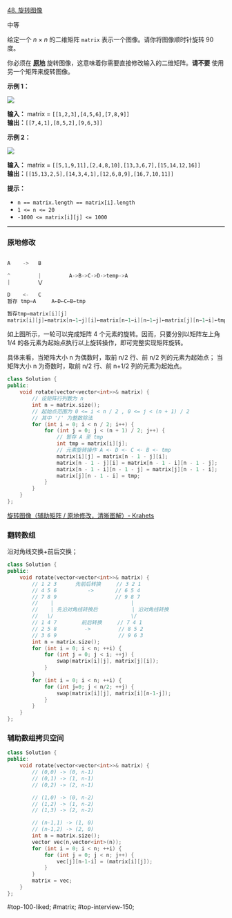 [48. 旋转图像](https://leetcode.cn/problems/rotate-image/)

中等

给定一个 _n_ × _n_ 的二维矩阵 `matrix` 表示一个图像。请你将图像顺时针旋转 90 度。

你必须在 **[原地](https://baike.baidu.com/item/%E5%8E%9F%E5%9C%B0%E7%AE%97%E6%B3%95)** 旋转图像，这意味着你需要直接修改输入的二维矩阵。**请不要** 使用另一个矩阵来旋转图像。

**示例 1：**

![](https://assets.leetcode.com/uploads/2020/08/28/mat1.jpg)

**输入：** matrix = `[[1,2,3],[4,5,6],[7,8,9]]`  
**输出：**`[[7,4,1],[8,5,2],[9,6,3]]`  

**示例 2：**

![](https://assets.leetcode.com/uploads/2020/08/28/mat2.jpg)

**输入：** matrix = `[[5,1,9,11],[2,4,8,10],[13,3,6,7],[15,14,12,16]]`  
**输出：**`[[15,13,2,5],[14,3,4,1],[12,6,8,9],[16,7,10,11]]`  

**提示：**

- `n == matrix.length == matrix[i].length`
- `1 <= n <= 20`
- `-1000 <= matrix[i][j] <= 1000`
---- ----
### 原地修改
```cpp

A    ->   B

^         |         A->B->C->D->temp->A
|         ⋁

D    <-   C  
暂存 tmp=A     A←D←C←B←tmp

暂存tmp=matrix[i][j]
matrix[i][j]←matrix[n−1−j][i]←matrix[n−1−i][n−1−j]←matrix[j][n−1−i]←tmp
```
如上图所示，一轮可以完成矩阵 4 个元素的旋转。因而，只要分别以矩阵左上角 1/4 的各元素为起始点执行以上旋转操作，即可完整实现矩阵旋转。

具体来看，当矩阵大小 n 为偶数时，取前 n/2 行、前 n/2 列的元素为起始点；
当矩阵大小 n 为奇数时，取前 n/2 行、前 n+1/2 列的元素为起始点。

```cpp
class Solution {
public:
    void rotate(vector<vector<int>>& matrix) {
        // 设矩阵行列数为 n
        int n = matrix.size();
        // 起始点范围为 0 <= i < n / 2 , 0 <= j < (n + 1) / 2
        // 其中 '/' 为整数除法
        for (int i = 0; i < n / 2; i++) {
            for (int j = 0; j < (n + 1) / 2; j++) {
                // 暂存 A 至 tmp
                int tmp = matrix[i][j];
                // 元素旋转操作 A <- D <- C <- B <- tmp
                matrix[i][j] = matrix[n - 1 - j][i];
                matrix[n - 1 - j][i] = matrix[n - 1 - i][n - 1 - j];
                matrix[n - 1 - i][n - 1 - j] = matrix[j][n - 1 - i];
                matrix[j][n - 1 - i] = tmp;
            }
        }
    }
};
```
[旋转图像（辅助矩阵 / 原地修改，清晰图解）- Krahets](https://leetcode.cn/problems/rotate-image/solutions/1228078/48-xuan-zhuan-tu-xiang-fu-zhu-ju-zhen-yu-jobi/)
### 翻转数组
沿对角线交换+前后交换；
```cpp
class Solution {
public:
    void rotate(vector<vector<int>>& matrix) {
        // 1 2 3      先前后转换     // 3 2 1
        // 4 5 6          ->       // 6 5 4
        // 7 8 9                   // 9 8 7
        //    |                         |
        //    | 先沿对角线转换后           | 沿对角线转换
        //   \/                         \/
        // 1 4 7        前后转换     // 7 4 1
        // 2 5 8         ->         // 8 5 2
        // 3 6 9                    // 9 6 3
        int n = matrix.size();
        for (int i = 0; i < n; ++i) {
            for (int j = 0; j < i; ++j) {
                swap(matrix[i][j], matrix[j][i]);
            }
        }
        for (int i = 0; i < n; ++i) {
            for (int j=0; j < n/2; ++j) {
                swap(matrix[i][j], matrix[i][n-1-j]);
            }
        }
    }
};
```
### 辅助数组拷贝空间
```cpp
class Solution {
public:
    void rotate(vector<vector<int>>& matrix) {
        // (0,0) -> (0, n-1)
        // (0,1) -> (1, n-1)
        // (0,2) -> (2, n-1)

        // (1,0) -> (0, n-2)
        // (1,2) -> (1, n-2)
        // (1,3) -> (2, n-2)

        // (n-1,1) -> (1, 0)
        // (n-1,2) -> (2, 0)
        int n = matrix.size();
        vector vec(n,vector<int>(n));
        for (int i = 0; i < n; ++i) {
            for (int j = 0; j < n; j++) {
                vec[j][n-1-i] = (matrix[i][j]);
            }
        }
        matrix = vec;
    }
};
```
#top-100-liked; #matrix; #top-interview-150; 